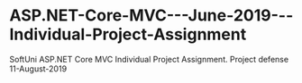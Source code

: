 # ASP.NET-Core-MVC---June-2019---Individual-Project-Assignment
SoftUni ASP.NET Core MVC Individual Project Assignment. Project defense 11-August-2019
